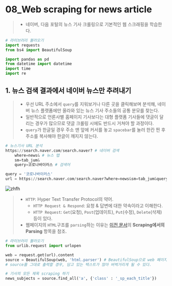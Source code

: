 # 08_Web scraping for news article

> - 네이버, 다음 포털의 뉴스 기사 크롤링으로 기본적인 웹 스크래핑을 학습한다. 

```python
# 라이브러리 불러오기
import requests
from bs4 import BeautifulSoup

import pandas as pd
from datetime import datetime
import time
import re
```



## 1. 뉴스 검색 결과에서 네이버 뉴스만 추려내기

> - 우선 URL 주소에서 `query`를 지워보거나 다른 곳을 클릭해보며 분석해, 네이버 뉴스 플랫폼에만 올라와 있는 뉴스 기사 주소들의 공통 분모를 찾는다. 
> - 일반적으로 언론사별 홈페이지 기사보다는 대형 플랫폼 기사들에 댓글이 달리는 경우가 많으므로 댓글 크롤링 시에도 반드시 거쳐야 할 과정이다.
> - `query`가 한글일 경우 주소 맨 앞에 커서를 놓고 `spacebar`를 눌러 한칸 띈 후 주소를 복사해야 한글이 깨지지 않는다.

```python
# 뉴스기사 URL 분석
https://search.naver.com/search.naver? # 네이버 검색
    where=news& # 뉴스 탭
    sm=tab_jum& 
    query=코로나바이러스 # 검색어

query = '코로나바이러스'
url = https://search.naver.com/search.naver?where=news&sm=tab_jum&query=코로나바이러스
```

![zhfh](https://user-images.githubusercontent.com/58945760/73122460-8c6a3080-3fc8-11ea-85a4-562fdc7b8e63.PNG)

> - `HTTP`: Hyper Text Transfer Protocol의 약어. 
>   - `HTTP Request & Respond`: 요청 & 답변에 대한 약속이라고 이해한다.
>   - `HTTP Request`: `Get`(요청), `Post`(업데이트), `Put`(수정), `Delete`(삭제) 등이 있다.
> - 웹페이지의 `HTML`구조를 `parsing`하는 이유는 [이전 문서](https://github.com/WinterBlue16/TIL/blob/master/Python%20Basic(2019.12)/04_Web%20Scraping%20Basic.md#1--%EB%8B%A4%EC%9D%8C-%EC%96%B4%ED%95%99%EC%82%AC%EC%A0%84--scraping%ED%95%98%EA%B8%B0)의 **Scraping에서의 Parsing** 항목을 참조.

```python
# 라이브러리 불러오기
from urlib.request import urlopen 

web = request.get(url).content
source = BeautifulSoup(web, 'html.parser') # BeautifulSoup으로 web 페이지의 HTML 구조를 parsing
# source를 그대로 출력할 경우, 담고 있는 텍스트가 많아 버벅거리게 될 수 있다.

# 기사의 모든 제목 scraping 하기 
news_subjects = source.find_all('a', {'class' : '_sp_each_title'})


```

